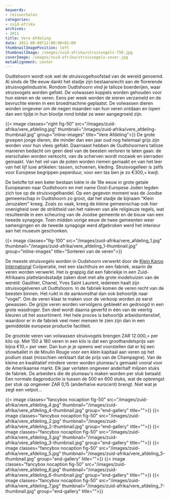 ```yaml
---
keywords:
- reisverhalen
categories:
- zuid-afrika
archives:
- 2011
title: Vere Afdeling
date: 2011-08-08T12:00:00+01:00
thumbnailImagePosition: left
thumbnailImage: /images/zuid-afrika/struisvogels-750.jpg
coverImage: /images/zuid-afrika/struisvogels-cover.jpg
metaAlignment: center
---
```

Oudtshoorn wordt ook wel de struisvogelhoofstad van de wereld genoemd. Al sinds
de 19e eeuw dankt het stadje zijn bestaansrecht aan de florerende
struisvogelindustrie. Rondom Oudtshoorn vind je talloze boerderijen, waar
struisvogels worden gefokt. De volwassen koppels worden gehouden voor hun
eieren en de veren. Eens per week worden de eieren verzameld en de bevruchte
eieren in een broedmachine geplaatst. De volwassen dieren worden ongeveer om de
negen maanden van hun veren ontdaan en lopen dan een tijdje in hun blootje rond
totdat ze weer aangegroeid zijn.

{{< image classes="right fig-50" src="/images/zuid-afrika/vere_afdeling.jpg" thumbnail="/images/zuid-afrika/vere_afdeling-thumbnail.jpg" group="inline-images" title="Vere Afdeling">}}
De grote groepen jonge dieren, die minder dan een jaar oud nog helemaal grijs
zijn worden voor hun vlees gefokt. Daarnaast hebben de Oudtshoorners talloze
manieren bedacht om geen deel van de beesten verloren te laten gaan: de
eierschalen worden verkocht, van de scherven wordt mozaiek en sierraden
gemaakt. Van het vel van de poten worden riemen gemaakt en van het leer van het
lijf luxe artikelen: tassen, schoenen, kleding. Struisvogelleer is zelfs voor
Europese begrippen peperduur, voor een tas ben je zo €300,= kwijt.

De belofte tot een beter bestaan lokte in de 19e eeuw in grote getale
Europeanen naar Oudtshoorn en met name Oost-Europese Joden legden zich toe op
de struisvogelhandel. Op een gegeven moment was de Joodse gemeenschap in
Oudtshoorn zo groot, dat het stadje de bijnaam "Klein Jeruzalem" kreeg. Zoals
zo vaak, kreeg de kleine gemeenschap ook hier onenigheid over de striktheid van
het naleven van alle religieuze regels, wat resulteerde in een scheuring van de
Joodse gemeente en de bouw van een tweede synagoge. Toen midden vorige eeuw de
twee gemeenten weer samengingen en de tweede synagoge werd afgebroken werd het
interieur aan het museum geschonken.

{{< image classes="fig-100" src="/images/zuid-afrika/vere_afdeling_1.jpg" thumbnail="/images/zuid-afrika/vere_afdeling_1-thumbnail.jpg" group="inline-images" title="Sorteren van de veren">}}

De meeste struisvogels worden in Oudshoorn verwerkt door de <a
href="http://www.kleinkaroo.com/">Klein Karoo International</a> Coöperatie, met
een slachthuis en een fabriek, waarin de veren worden verwerkt. Het is grappig
dat een fabriekje in een Zuid-Afrikaans plattelandsstadje zaken doet met alle
grote modehuizen van de wereld: Gauthier, Chanel, Yves Saint Laurent, iedereen
haalt zijn struisvogelveren uit Oudtshoorn. In de fabriek komen de veren recht
van de beesten binnen. Het ruikt in de aankomsthal dan ook behoorlijk naar
"vogel". Om de veren klaar te maken voor de verkoop worden ze eerst gewassen.
De grijze veren worden vervolgens gebleekt en gedroogd in een grote wasdroger.
Een deel wordt daarna geverfd in één van de veertig kleuren uit het
assortiment. Het hele proces is behoorlijk arbeidsintenstief, waardoor er in de
fabriek veel meer mensen te zien zijn dan in een gemiddelde europese productie
faciliteit.

De grootste veren van volwassen struisvogels brengen ZAR 12.000,= per kilo op.
Met 150 à 180 veren in een kilo is dat een groothandelsprijs van bijna €10,=
per veer.  Dan kun je je opeens wel voorstellen dat er bij een showballet in de
Moulin Rouge voor een klein kapitaal aan veren op het podium staat (misschien
verklaart dat de prijs van de Champagne). Van de kleine en kwalitatief mindere
veren worden plumeau's gemaakt vooral voor de Amerikaanse markt. Elk jaar
verlaten ongeveer anderhalf miljoen stuks de fabriek. De arbeiders die de
plumeau's maken worden per stuk betaald. Een normale dagproductie is tussen de
500 en 600 stuks, wat de opbrengst per stuk op ongeveer ZAR 0,15 (anderhalve
eurocent) brengt. Niet wat je zegt een vetpot...

{{< image classes="fancybox nocaption fig-50" src="/images/zuid-afrika/vere_afdeling_4.jpg" thumbnail="/images/zuid-afrika/vere_afdeling_4-thumbnail.jpg" group="end-gallery" title="">}}
{{< image classes="fancybox nocaption fig-50" src="/images/zuid-afrika/vere_afdeling_2.jpg" thumbnail="/images/zuid-afrika/vere_afdeling_2-thumbnail.jpg" group="end-gallery" title="">}}
{{< image classes="fancybox nocaption fig-50" src="/images/zuid-afrika/vere_afdeling_3.jpg" thumbnail="/images/zuid-afrika/vere_afdeling_3-thumbnail.jpg" group="end-gallery" title="">}}
{{< image classes="fancybox nocaption fig-50" src="/images/zuid-afrika/vere_afdeling_5.jpg" thumbnail="/images/zuid-afrika/vere_afdeling_5-thumbnail.jpg" group="end-gallery" title="">}}
{{< image classes="fancybox nocaption fig-50" src="/images/zuid-afrika/vere_afdeling_6.jpg" thumbnail="/images/zuid-afrika/vere_afdeling_6-thumbnail.jpg" group="end-gallery" title="">}}
{{< image classes="fancybox nocaption fig-50" src="/images/zuid-afrika/vere_afdeling_7.jpg" thumbnail="/images/zuid-afrika/vere_afdeling_7-thumbnail.jpg" group="end-gallery" title="">}}
